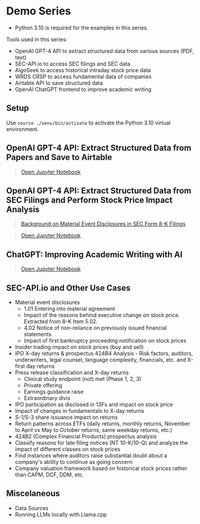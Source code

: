 # Demo Series

- Python 3.10 is required for the examples in this series.

Tools used in this series:

- OpenAI GPT-4 API to extract structured data from various sources (PDF, text)
- SEC-API.io to access SEC filings and SEC data
- AlgoSeek to access historical intraday stock price data
- WRDS CRSP to access fundamental data of companies
- Airtable API to save structured data
- OpenAI ChatGPT frontend to improve academic writing

## Setup

Use `source ./venv/bin/activate` to activate the Python 3.10 virtual environment.

## OpenAI GPT-4 API: Extract Structured Data from Papers and Save to Airtable

> [Open Jupyter Notebook](./gpt-4-api-extract-data-from-papers/demo.ipynb)

## OpenAI GPT-4 API: Extract Structured Data from SEC Filings and Perform Stock Price Impact Analysis

> [Background on Material Event Disclosures in SEC Form 8-K Filings](./gpt-4-api-extract-data-from-sec-filings/8K-background.ipynb)

> [Open Jupyter Notebook](./gpt-4-api-extract-data-from-sec-filings/demo.ipynb)

## ChatGPT: Improving Academic Writing with AI

> [Open Jupyter Notebook](./chatgpt-improve-academic-writing/demo.ipynb)

## SEC-API.io and Other Use Cases

- Material event disclosures
  - 1.01 Entering into material agreement
  - Impact of the reasons behind executive change on stock price. Extracted from 8-K Item 5.02.
  - 4.02 Notice of non-reliance on previously issued financial statements
  - Impact of first bankruptcy proceeding notification on stock prices
- Insider trading impact on stock prices (buy and sell)
- IPO X-day returns & prospectus 424B4 Analysis - Risk factors, auditors, underwriters, legal counsel, language complexity, financials, etc. and X-first day returns
- Press release classification and X-day returns
  - Clinical study endpoint (not) met (Phase 1, 2, 3)
  - Private offering
  - Earnings guidance raise
  - Extraordinary divis
- IPO participation as disclosed in 13Fs and impact on stock price
- Impact of changes in fundamentals to X-day returns
- S-1/S-3 share issuance impact on returns
- Return patterns across ETFs (daily returns, monthly returns, November to April vs May to October returns, same weekday returns, etc.)
- 424B2 (Complex Financial Products) prospectus analysis
- Classify reasons for late filing notices (NT 10-K/10-Q) and analyze the impact of different classes on stock prices
- Find instances where auditors raise substantial doubt about a company's ability to continue as going concern
- Company valuation framework based on historical stock prices rather than CAPM, DCF, DDM, etc.

## Miscelaneous

- Data Sources
- Running LLMs locally with Llama.cpp
